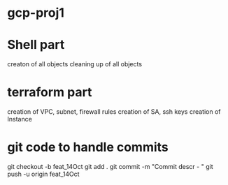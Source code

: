 
# gcp-proj1

# Shell part
creaton of all objects
cleaning up of all objects

# terraform part
creation of VPC, subnet, firewall rules
creation of SA, ssh keys
creation of Instance






# git code to handle commits
git checkout -b feat_14Oct
git add .
git commit -m "Commit descr - "
git push -u origin feat_14Oct



